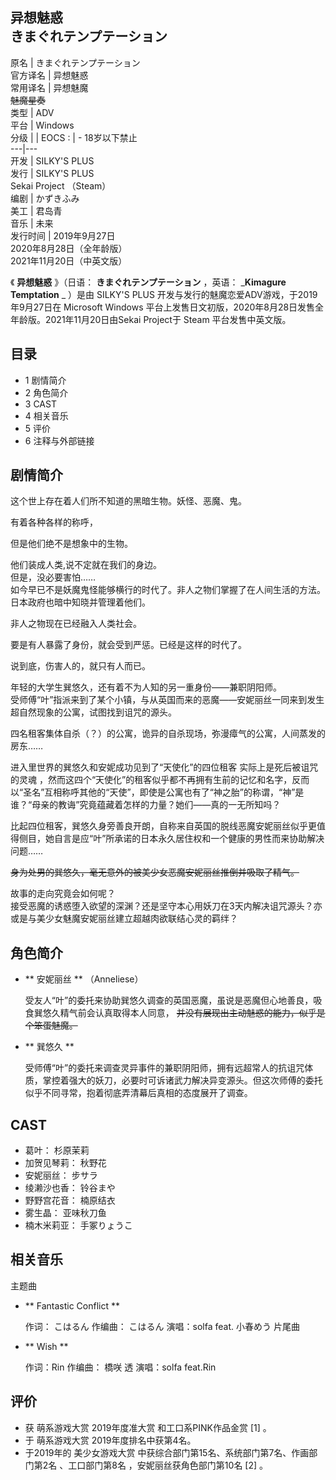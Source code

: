 异想魅惑  
きまぐれテンプテーション  
---  
原名  |  きまぐれテンプテーション   
官方译名  |  异想魅惑   
常用译名  |  异想魅魔   
~~魅魔星奏~~  
类型  |  ADV   
平台  |  Windows   
分级  |  |  EOCS  :  |  \- 18岁以下禁止   
---|---  
开发  |  SILKY'S PLUS   
发行  |  SILKY'S PLUS   
Sekai Project  （Steam）  
编剧  |  かずきふみ   
美工  |  君岛青   
音乐  |  未来   
发行时间  |  2019年9月27日   
2020年8月28日（全年龄版）  
2021年11月20日（中英文版）  
  
《 **异想魅惑** 》（日语：  **きまぐれテンプテーション** ，英语：  _**Kimagure Temptation** _ ）是由
SILKY'S PLUS  开发与发行的魅魔恋爱ADV游戏，于2019年9月27日在  Microsoft Windows
平台上发售日文初版，2020年8月28日发售全年龄版。2021年11月20日由Sekai Project于  Steam  平台发售中英文版。

##  目录

  * 1  剧情简介 
  * 2  角色简介 
  * 3  CAST 
  * 4  相关音乐 
  * 5  评价 
  * 6  注释与外部链接 

##  剧情简介

这个世上存在着人们所不知道的黑暗生物。妖怪、恶魔、鬼。

有着各种各样的称呼，

但是他们绝不是想象中的生物。

他们装成人类,说不定就在我们的身边。  
但是，没必要害怕……  
如今早已不是妖魔鬼怪能够横行的时代了。非人之物们掌握了在人间生活的方法。日本政府也暗中知晓并管理着他们。

非人之物现在已经融入人类社会。

要是有人暴露了身份，就会受到严惩。已经是这样的时代了。

说到底，伤害人的，就只有人而已。

年轻的大学生巽悠久，还有着不为人知的另一重身份——兼职阴阳师。  
受师傅“叶”指派来到了某个小镇，与从英国而来的恶魔——安妮丽丝一同来到发生超自然现象的公寓，试图找到诅咒的源头。

四名租客集体自杀（？）的公寓，诡异的自杀现场，弥漫瘴气的公寓，人间蒸发的房东……

进入里世界的巽悠久和安妮成功见到了“天使化”的四位租客  实际上是死后被诅咒的灵魂
，然而这四个“天使化”的租客似乎都不再拥有生前的记忆和名字，反而以“圣名”互相称呼其他的“天使”，即使是公寓也有了“神之胎”的称谓，“神”是谁？“母亲的教诲”究竟蕴藏着怎样的力量？她们——真的一无所知吗？

比起四位租客，巽悠久身旁善良开朗，自称来自英国的脱线恶魔安妮丽丝似乎更值得侧目，她自言是应“叶”所承诺的日本永久居住权和一个健康的男性而来协助解决问题……

~~身为处男的巽悠久，毫无意外的被美少女恶魔安妮丽丝推倒并吸取了精气。~~

故事的走向究竟会如何呢？  
接受恶魔的诱惑堕入欲望的深渊？还是坚守本心用妖刀在3天内解决诅咒源头？亦或是与美少女魅魔安妮丽丝建立超越肉欲联结心灵的羁绊？

##  角色简介

  * ** 安妮丽丝  ** （Anneliese） 

     受友人“叶”的委托来协助巽悠久调查的英国恶魔，虽说是恶魔但心地善良，吸食巽悠久精气前会认真取得本人同意， ~~并没有展现出主动魅惑的能力，似乎是个笨蛋魅魔。~~

  * ** 巽悠久  **

     受师傅“叶”的委托来调查灵异事件的兼职阴阳师，拥有远超常人的抗诅咒体质，掌控着强大的妖刀，必要时可诉诸武力解决异变源头。但这次师傅的委托似乎不同寻常，抱着彻底弄清幕后真相的态度展开了调查。 

##  CAST

  * 葛叶：  杉原茉莉 
  * 加贺见琴莉：  秋野花 
  * 安妮丽丝：  步サラ 
  * 绫濑沙也香：  铃谷まや 
  * 野野宫花音：  楠原结衣 
  * 雾生晶：  亚味秋刀鱼 
  * 楠木米莉亚：  手冢りょうこ 

##  相关音乐

主题曲

  * ** Fantastic Conflict  **

     作词：  こはるん 
     作编曲：  こはるん 
     演唱：solfa feat.  小春めう 
片尾曲

  * ** Wish  **

     作词：Rin 
     作编曲：  橋咲 透 
     演唱：solfa feat.Rin 

##  评价

  * 获  萌系游戏大赏  2019年度准大赏  和工口系PINK作品金赏  [1]  。 
  * 于  萌系游戏大赏  2019年度排名中获第4名。 
  * 于2019年的  美少女游戏大赏  中获综合部门第15名、系统部门第7名、作画部门第2名  、工口部门第8名  ，安妮丽丝获角色部门第10名  [2]  。 